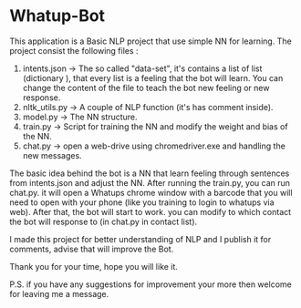 # Whatup-Bot
This application is a Basic NLP project that use simple NN for learning.
The project consist the following files :
1. intents.json -> The so called "data-set", it's contains a list of list (dictionary ), that every list is a feeling 
   that the bot will learn. You can change the content of the file to teach the bot new feeling or new response.
2. nltk_utils.py -> A couple of NLP function (it's has comment inside).   
3. model.py -> The NN structure.
4. train.py -> Script for training the NN and modify the weight and bias of the NN.
5. chat.py -> open a web-drive using chromedriver.exe and handling the new messages.

The basic idea behind the bot is a NN that learn feeling through sentences from intents.json and adjust the NN. After 
running the train.py, you can run chat.py. it will open a Whatups chrome window with a barcode that you will need to open
with your phone (like you training to login to whatups via web). After that, the bot will start to work.
you can modify to which contact the bot will response to (in chat.py in contact list).

I made this project for better understanding of NLP and I publish it for comments, advise that will improve the Bot.

Thank you for your time, hope you will like it.

P.S. if you have any suggestions for improvement your more then welcome for leaving me a message. 